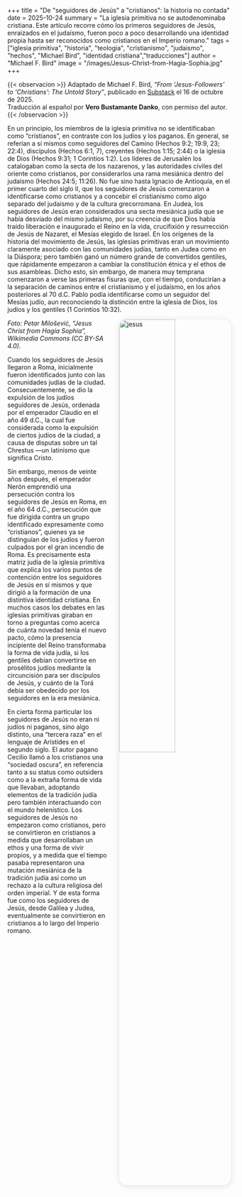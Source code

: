+++
title = "De "seguidores de Jesús" a "cristianos": la historia no contada"
date = 2025-10-24
summary = "La iglesia primitiva no se autodenominaba cristiana. Este artículo recorre cómo los primeros seguidores de Jesús, enraizados en el judaísmo, fueron poco a poco desarrollando una identidad propia hasta ser reconocidos como cristianos en el Imperio romano."
tags = ["iglesia primitiva", "historia", "teologia", "cristianismo", "judaismo", "hechos", "Michael Bird", "identidad cristiana","traducciones"]
author = "Michael F. Bird"
image = "/images/Jesus-Christ-from-Hagia-Sophia.jpg"
+++

{{< observacion >}}
Adaptado de Michael F. Bird, *“From ‘Jesus-Followers’ to ‘Christians’: The Untold Story”*, publicado en [Substack](https://michaelfbird.substack.com) el 16 de octubre de 2025.  
Traducción al español por **Vero Bustamante Danko**, con permiso del autor.
{{< /observacion >}}


En un principio, los miembros de la iglesia primitiva no se identificaban como “cristianos”, en contraste con los judíos y los paganos.
En general, se referían a sí mismos como seguidores del Camino (Hechos 9:2; 19:9, 23; 22:4), discípulos (Hechos 6:1, 7), creyentes (Hechos 1:15; 2:44) o la iglesia de Dios (Hechos 9:31; 1 Corintios 1:2).
Los líderes de Jerusalén los catalogaban como la secta de los nazarenos, y las autoridades civiles del oriente como cristianos, por considerarlos una rama mesiánica dentro del judaísmo (Hechos 24:5; 11:26).
No fue sino hasta Ignacio de Antioquía, en el primer cuarto del siglo II, que los seguidores de Jesús comenzaron a identificarse como cristianos y a concebir el cristianismo como algo separado del judaísmo y de la cultura grecorromana.
En Judea, los seguidores de Jesús eran considerados una secta mesiánica judía que se había desviado del mismo judaísmo, por su creencia de que Dios había traído liberación e inaugurado el Reino en la vida, crucifixión y resurrección de Jesús de Nazaret, el Mesías elegido de Israel.
En los orígenes de la historia del movimiento de Jesús, las iglesias primitivas eran un movimiento claramente asociado con las comunidades judías, tanto en Judea como en la Diáspora; pero también ganó un número grande de convertidos gentiles, que rápidamente empezaron a cambiar la constitución étnica y el ethos de sus asambleas. 
Dicho esto, sin embargo, de manera muy temprana comenzaron a verse las primeras fisuras que, con el tiempo, conducirían a la separación de caminos entre el cristianismo y el judaísmo, en los años posteriores al 70 d.C.
Pablo podía identificarse como un seguidor del Mesías judío, aun reconociendo la distinción entre la iglesia de Dios, los judíos y los gentiles (1 Corintios 10:32).

<img src="/images/Jesus-Christ-from-Hagia-Sophia.jpg" 
     alt="jesus"
     style="float: right; 
            margin-left: 2em; 
            margin-bottom: 1em; 
            max-width: 500px; 
            width: 50%; 
            height: auto; 
            border-radius: 18px; 
            box-shadow: 0 2px 14px rgba(0,0,0,0.12);" />
_Foto: Petar Milošević, “Jesus Christ from Hagia Sophia”, Wikimedia Commons (CC BY-SA 4.0)._
            

Cuando los seguidores de Jesús llegaron a Roma, inicialmente fueron identificados junto con las comunidades judías de la ciudad.
Consecuentemente, se dio la expulsión de los judíos seguidores de Jesús, ordenada por el emperador Claudio en el año 49 d.C., la cual fue considerada como la expulsión de ciertos judíos de la ciudad, a causa de disputas sobre un tal Chrestus —un latinismo que significa Cristo.

Sin embargo, menos de veinte años después, el emperador Nerón emprendió una persecución contra los seguidores de Jesús en Roma, en el año 64 d.C., persecución que fue dirigida contra un grupo identificado expresamente como “cristianos”, quienes ya se distinguían de los judíos y fueron culpados por el gran incendio de Roma.
Es precisamente esta matriz judía de la iglesia primitiva que explica los varios puntos de contención entre los seguidores de Jesús en sí mismos y que dirigió a la formación de una distintiva identidad cristiana. En muchos casos los debates en las iglesias primitivas giraban en torno a preguntas como acerca de cuánta novedad tenía el nuevo pacto, cómo la presencia incipiente del Reino transformaba la forma de vida judía, si los gentiles debían convertirse en prosélitos judíos mediante la circuncisión para ser discípulos de Jesús, y cuánto de la Torá debía ser obedecido por los seguidores en la era mesiánica.

En cierta forma particular los seguidores de Jesús no eran ni judíos ni paganos, sino algo distinto, una “tercera raza” en el lenguaje de Arístides en el segundo siglo.
El autor pagano Cecilio llamó a los cristianos una “sociedad oscura”, en referencia tanto a su status como outsiders como a la extraña forma de vida que llevaban, adoptando elementos de la tradición judía pero también interactuando con el mundo helenístico. 
Los seguidores de Jesús no empezaron como cristianos, pero se convirtieron en cristianos a medida que desarrollaban un ethos y una forma de vivir propios, y a medida que el tiempo pasaba representaron una mutación mesiánica de la tradición judía así como un rechazo a la cultura religiosa del orden imperial.
Y de esta forma fue como los seguidores de Jesús, desde Galilea y Judea, eventualmente se convirtieron en cristianos a lo largo del Imperio romano. 
